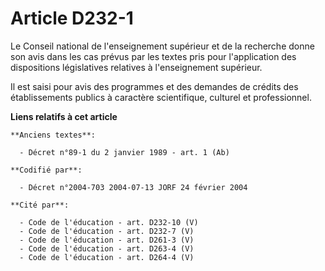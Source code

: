 # Article D232-1

Le Conseil national de l'enseignement supérieur et de la recherche donne son avis dans les cas prévus par les textes pris
pour l'application des dispositions législatives relatives à l'enseignement supérieur.

Il est saisi pour avis des programmes et des demandes de crédits des établissements publics à caractère scientifique,
culturel et professionnel.

**Liens relatifs à cet article**

	**Anciens textes**:

	  - Décret n°89-1 du 2 janvier 1989 - art. 1 (Ab)

	**Codifié par**:

	  - Décret n°2004-703 2004-07-13 JORF 24 février 2004

	**Cité par**:

	  - Code de l'éducation - art. D232-10 (V)
	  - Code de l'éducation - art. D232-7 (V)
	  - Code de l'éducation - art. D261-3 (V)
	  - Code de l'éducation - art. D263-4 (V)
	  - Code de l'éducation - art. D264-4 (V)
